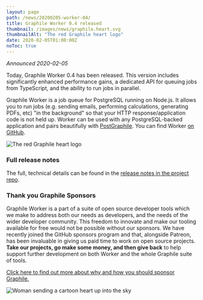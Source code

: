 ```yaml
---
layout: page
path: /news/20200205-worker-04/
title: Graphile Worker 0.4 released
thumbnail: /images/news/graphile.heart.svg
thumbnailAlt: "The red Graphile heart logo"
date: 2020-02-05T01:00:00Z
noToc: true
---
```


_Announced 2020-02-05_

<p class='intro'>
Today, Graphile Worker 0.4 has been released. This version includes
significantly enhanced performance gains, a dedicated API for queuing jobs from
TypeScript, and the ability to run jobs in parallel.
</p>

Graphile Worker is a job queue for PostgreSQL running on Node.js. It allows you
to run jobs (e.g. sending emails, performing calculations, generating PDFs, etc)
"in the background" so that your HTTP response/application code is not held up.
Worker can be used with any PostgreSQL-backed application and pairs beautifully
with [PostGraphile](/postgraphile/). You can find Worker
[on GitHub](https://github.com/graphile/worker/).

<div class="flex flex-wrap justify-around">
<img alt="The red Graphile heart logo" src="/images/news/graphile.heart.svg" style="max-height: 300px" />
</div>

### Full release notes

The full, technical details can be found in the
[release notes in the project repo](https://github.com/graphile/worker/blob/main/RELEASE_NOTES.md).

### Thank you Graphile Sponsors

Graphile Worker is a part of a suite of open source developer tools which we
make to address both our needs as developers, and the needs of the wider
developer community. This freedom to innovate and make our tooling available for
free would not be possible without our sponsors. We have recently joined the
GitHub sponsors program and that, alongside Patreon, has been invaluable in
giving us paid time to work on open source projects. **Take our projects, go
make some money, and then give back** to help support further development on
both Worker and the whole Graphile suite of tools.

[Click here to find out more about why and how you should sponsor Graphile.](/sponsor/)

<div class="flex flex-wrap justify-around">
<img alt="Woman sending a cartoon heart up into the sky" src="/images/news/undraw_super_thank_you_small.png" />
</div>

